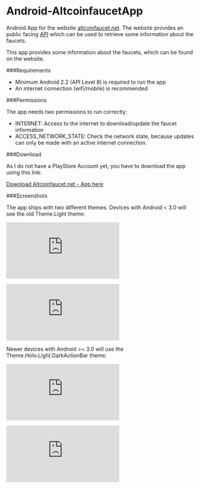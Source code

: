 Android-AltcoinfaucetApp
========================

Android App for the website [altcoinfaucet.net](http://altcoinfaucet.net). The website provides an public facing [API](http://api.altcoinfaucet.net) which can be used to retrieve some information about the faucets.

This app provides some information about the faucets, which can be found on the website.

###Requirements

- Minimum Android 2.2 (API Level 8) is required to run the app
- An internet connection (wifi/mobile) is recommended

###Permissions

The app needs two permissions to run correctly:

- INTERNET: Access to the internet to download/update the faucet information
- ACCESS\_NETWORK\_STATE: Check the network state, because updates can only be made with an active internet connection.


###Download

As I do not have a PlayStore Account yet, you have to download the app using this link:

[Download Altcoinfaucet.net - App here](https://github.com/gehaxelt/Android-AltcoinfaucetApp/blob/dev/build/Altcoinfaucet.apk)


###Screenshots

The app ships with two different themes. Devices with Android < 3.0 will see the old Theme.Light theme:

![](http://www0.xup.in/exec/ximg.php?fid=29812381)

![](http://www0.xup.in/exec/ximg.php?fid=21335175)

Newer devices with Android >= 3.0 will use the Theme.Holo.Light.DarkActionBar theme:

![](http://www0.xup.in/exec/ximg.php?fid=17782926)

![](http://www0.xup.in/exec/ximg.php?fid=26679703)
